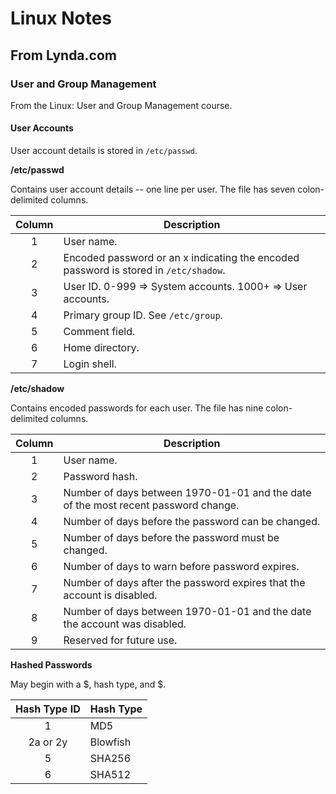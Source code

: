 # Linux Notes


## From Lynda.com

### User and Group Management

From the Linux: User and Group Management course.

#### User Accounts

User account details is stored in `/etc/passwd`.

**/etc/passwd**

Contains user account details -- one line per user.  The file has seven
colon-delimited columns.

| Column | Description |
| :----: | ----------- |
| 1      | User name.  |
| 2      | Encoded password or an x indicating the encoded password is stored in `/etc/shadow`. |
| 3      | User ID. 0-999 => System accounts. 1000+ => User accounts. |
| 4      | Primary group ID.  See `/etc/group`. |
| 5      | Comment field. |
| 6      | Home directory. |
| 7      | Login shell. |

**/etc/shadow**

Contains encoded passwords for each user.  The file has nine colon-delimited
columns.

| Column | Description |
| :----: | ----------- |
| 1      | User name.  |
| 2      | Password hash. |
| 3      | Number of days between 1970-01-01 and the date of the most recent password change. |
| 4      | Number of days before the password can be changed. |
| 5      | Number of days before the password must be changed. |
| 6      | Number of days to warn before password expires. |
| 7      | Number of days after the password expires that the account is disabled. |
| 8      | Number of days between 1970-01-01 and the date the account was disabled. |
| 9      | Reserved for future use. |

**Hashed Passwords**

May begin with a $, hash type, and $.

| Hash Type ID | Hash Type |
| :----------: | --------- |
| 1            | MD5       |
| 2a or 2y     | Blowfish  |
| 5            | SHA256    |
| 6            | SHA512    |

